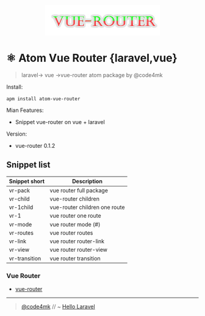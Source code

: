 

<p align="center" ><img src="settings/vue-router.jpg"></p>

# ⚛️ Atom Vue Router {laravel,vue}

> laravel-> vue ->vue-router atom package by @code4mk

Install:
```ssh
apm install atom-vue-router
```

Mian Features:

  - Snippet vue-router on vue + laravel


Version:

  - vue-router 0.1.2


## Snippet list
|Snippet short| Description|
|----|-----------|
|vr-pack  | vue router full package|
|vr-child | vue-router children |
|vr-1child  | vue-router children one route |
|vr-1 | vue router one route |
|vr-mode| vue router mode (#)|
|vr-routes | vue router routes |
|vr-link | vue router router-link |
|vr-view | vue router router-view |
|vr-transition | vue router transition |


### Vue Router

* [vue-router](https://router.vuejs.org/en/)

---
> [@code4mk](https://twitter.com/code4mk) // ~  [Hello Laravel](https://twitter.com/hellolaravelbd)
